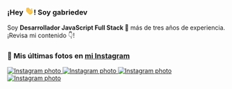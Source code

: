 <h3>¡Hey <img src="https://raw.githubusercontent.com/ABSphreak/ABSphreak/master/gifs/Hi.gif" width="20px" decondig="async">! Soy gabriedev</h3>

<p>Soy <strong>Desarrollador JavaScript Full Stack 🚀</strong> más de tres años de experiencia.<br />¡Revisa mi contenido 👇!</p>

### 📸 Mis últimas fotos en [mi Instagram](https://instagram.com/gabrie.dev)


<a href='https://instagram.com/p/C1UpuSGLQiG' target='_blank'>
  <img width='20%' src='https://scontent-lhr8-2.cdninstagram.com/v/t51.2885-15/412513918_1325803934584302_4400498733289087214_n.jpg?stp=dst-jpg_e15&_nc_ht=scontent-lhr8-2.cdninstagram.com&_nc_cat=106&_nc_ohc=NCE2Q-ZR76QAX9AogTs&edm=APU89FABAAAA&ccb=7-5&oh=00_AfBrreR-t7l8b8CL4lKv1qYgdn19_O93mAfhrB-nK69b8g&oe=65D70580&_nc_sid=bc0c2c' alt='Instagram photo' />
</a>
<a href='https://instagram.com/p/CzMY3lzxgmx' target='_blank'>
  <img width='20%' src='https://scontent-lhr6-1.cdninstagram.com/v/t51.2885-15/398916226_819142863293745_2426123683154743297_n.webp?stp=dst-jpg_e35&_nc_ht=scontent-lhr6-1.cdninstagram.com&_nc_cat=109&_nc_ohc=7lSJaAkXkZkAX_VcsDZ&edm=APU89FABAAAA&ccb=7-5&oh=00_AfDVHDcC4K4cCEfwTEzi6peJoU7LdeFetfQiiYd3V0Y3nQ&oe=65D794A9&_nc_sid=bc0c2c' alt='Instagram photo' />
</a>
<a href='https://instagram.com/p/CygbQv4uqxM' target='_blank'>
  <img width='20%' src='https://scontent-lhr6-1.cdninstagram.com/v/t51.2885-15/391525959_236593062741789_5868561716480810596_n.webp?stp=dst-jpg_e35&_nc_ht=scontent-lhr6-1.cdninstagram.com&_nc_cat=109&_nc_ohc=ng1jQsMl4cUAX9uEowW&edm=APU89FABAAAA&ccb=7-5&oh=00_AfC_QCiunBydtj_8fvcdLduqmG9NiSluieM5taIF-vFxLg&oe=65D7A165&_nc_sid=bc0c2c' alt='Instagram photo' />
</a>
<a href='https://instagram.com/p/CxTmOF6vN8M' target='_blank'>
  <img width='20%' src='https://scontent-lhr6-1.cdninstagram.com/v/t51.2885-15/378565944_323878180141713_8920720304536029091_n.jpg?stp=dst-jpg_e15&_nc_ht=scontent-lhr6-1.cdninstagram.com&_nc_cat=109&_nc_ohc=EjdevgbduSoAX_6K_nI&edm=APU89FABAAAA&ccb=7-5&oh=00_AfCT_a3YmoE-eqRJsFBTHvRONGWbf7FDRUdJzVJLNa2HQw&oe=65D88DD8&_nc_sid=bc0c2c' alt='Instagram photo' />
</a>
